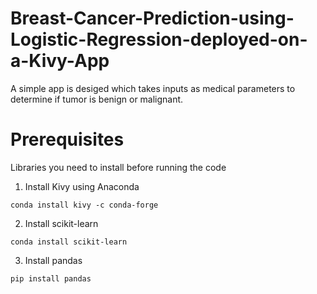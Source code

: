 # Breast-Cancer-Prediction-using-Logistic-Regression-deployed-on-a-Kivy-App
A simple app is desiged which takes inputs as medical parameters to determine if tumor is benign or malignant.

# Prerequisites
Libraries you need to install before running the code

1. Install Kivy using Anaconda
```
conda install kivy -c conda-forge
```
2. Install scikit-learn 
```
conda install scikit-learn
```
3. Install pandas
```
pip install pandas
```
